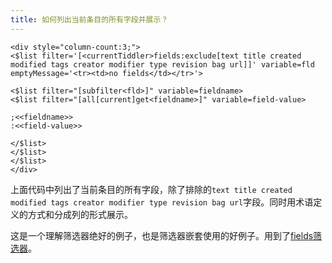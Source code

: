 ```yaml
---
title: 如何列出当前条目的所有字段并展示？
---
```



```
<div style="column-count:3;">
<$list filter='[<currentTiddler>fields:exclude[text title created modified tags creator modifier type revision bag url]]' variable=fld emptyMessage='<tr><td>no fields</td></tr>'>

<$list filter="[subfilter<fld>]" variable=fieldname>
<$list filter="[all[current]get<fieldname>]" variable=field-value>

;<<fieldname>>
:<<field-value>>

</$list>
</$list>
</$list>
</div>
```


上面代码中列出了当前条目的所有字段，除了排除的`text title created modified tags creator modifier type revision bag url`字段。同时用术语定义的方式和分成列的形式展示。

这是一个理解筛选器绝好的例子，也是筛选器嵌套使用的好例子。用到了[fields筛选器](https://bramchen.github.io/tw5-docs/zh-Hans/#fields%20Operator)。